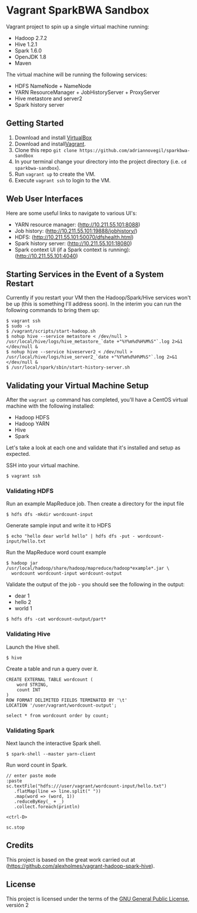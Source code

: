# Vagrant SparkBWA Sandbox

Vagrant project to spin up a single virtual machine running:

 * Hadoop 2.7.2
 * Hive 1.2.1
 * Spark 1.6.0
 * OpenJDK 1.8
 * Maven

The virtual machine will be running the following services:

 * HDFS NameNode + NameNode
 * YARN ResourceManager + JobHistoryServer + ProxyServer
 * Hive metastore and server2
 * Spark history server

## Getting Started

 1. Download and install [VirtualBox](https://www.virtualbox.org/wiki/Downloads)
 2. Download and install[Vagrant](http://www.vagrantup.com/downloads.html).
 3. Clone this repo ```git clone https://github.com/adriannovegil/sparkbwa-sandbox```
 4. In your terminal change your directory into the project directory (i.e. `cd sparkbwa-sandbox`).
 5. Run ```vagrant up``` to create the VM.
 6. Execute ```vagrant ssh``` to login to the VM.

## Web User Interfaces

Here are some useful links to navigate to various UI's:

 * YARN resource manager:  (http://10.211.55.101:8088)
 * Job history:  (http://10.211.55.101:19888/jobhistory/)
 * HDFS: (http://10.211.55.101:50070/dfshealth.html)
 * Spark history server: (http://10.211.55.101:18080)
 * Spark context UI (if a Spark context is running): (http://10.211.55.101:4040)

## Starting Services in the Event of a System Restart

Currently if you restart your VM then the Hadoop/Spark/Hive services won't be
up (this is something I'll address soon).  In the interim you can run the
following commands to bring them up:

```
$ vagrant ssh
$ sudo -s
$ /vagrant/scripts/start-hadoop.sh
$ nohup hive --service metastore < /dev/null > /usr/local/hive/logs/hive_metastore_`date +"%Y%m%d%H%M%S"`.log 2>&1 </dev/null &
$ nohup hive --service hiveserver2 < /dev/null > /usr/local/hive/logs/hive_server2_`date +"%Y%m%d%H%M%S"`.log 2>&1 </dev/null &
$ /usr/local/spark/sbin/start-history-server.sh
```

## Validating your Virtual Machine Setup

After the ```vagrant up``` command has completed, you'll have a CentOS
virtual machine with the following installed:

 * Hadoop HDFS
 * Hadoop YARN
 * Hive
 * Spark

Let's take a look at each one and validate that it's installed and
setup as expected.

SSH into your virtual machine.

```
$ vagrant ssh
```

### Validating HDFS

Run an example MapReduce job. Then create a directory for the input file

```
$ hdfs dfs -mkdir wordcount-input
```

Generate sample input and write it to HDFS

```
$ echo "hello dear world hello" | hdfs dfs -put - wordcount-input/hello.txt
```

Run the MapReduce word count example

```
$ hadoop jar /usr/local/hadoop/share/hadoop/mapreduce/hadoop*example*.jar \
  wordcount wordcount-input wordcount-output
```

Validate the output of the job - you should see the following in the output:
 * dear   1
 * hello  2
 * world  1

```
$ hdfs dfs -cat wordcount-output/part*
```

### Validating Hive

Launch the Hive shell.

```
$ hive
```

Create a table and run a query over it.

```
CREATE EXTERNAL TABLE wordcount (
    word STRING,
    count INT
)
ROW FORMAT DELIMITED FIELDS TERMINATED BY '\t'
LOCATION '/user/vagrant/wordcount-output';

select * from wordcount order by count;
```

### Validating Spark

Next launch the interactive Spark shell.

```
$ spark-shell --master yarn-client
```

Run word count in Spark.

```
// enter paste mode
:paste
sc.textFile("hdfs:///user/vagrant/wordcount-input/hello.txt")
   .flatMap(line => line.split(" "))
   .map(word => (word, 1))
   .reduceByKey(_ + _)
   .collect.foreach(println)

<ctrl-D>

sc.stop
```

## Credits

This project is based on the great work carried out at
(https://github.com/alexholmes/vagrant-hadoop-spark-hive).

## License

This project is licensed under the terms of the [GNU General Public License](./LICENSE), versión 2
